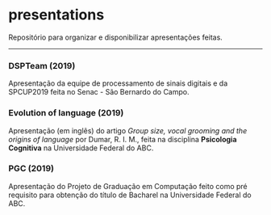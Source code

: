 # presentations

Repositório para organizar e disponibilizar apresentações feitas.

-----

### DSPTeam (2019)

Apresentação da equipe de processamento de sinais digitais e da SPCUP2019 feita no Senac - São Bernardo do Campo.

### Evolution of language (2019)

Apresentação (em inglês) do artigo _Group size, vocal grooming and the origins of language_ por Dumar, R. I. M., feita na disciplina __Psicologia Cognitiva__ na Universidade Federal do ABC.

### PGC (2019)

Apresentação do Projeto de Graduação em Computação feito como pré requisito para obtenção do título de Bacharel na Universidade Federal do ABC.
